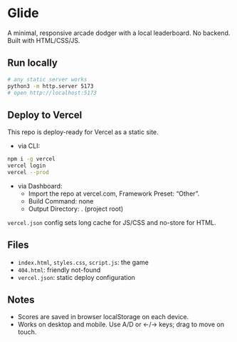 # Glide

A minimal, responsive arcade dodger with a local leaderboard. No backend. Built with HTML/CSS/JS.

## Run locally

```bash
# any static server works
python3 -m http.server 5173
# open http://localhost:5173
```

## Deploy to Vercel

This repo is deploy-ready for Vercel as a static site.

- via CLI:

```bash
npm i -g vercel
vercel login
vercel --prod
```

- via Dashboard:
  - Import the repo at vercel.com, Framework Preset: “Other”.
  - Build Command: none
  - Output Directory: . (project root)

`vercel.json` config sets long cache for JS/CSS and no-store for HTML.

## Files
- `index.html`, `styles.css`, `script.js`: the game
- `404.html`: friendly not-found
- `vercel.json`: static deploy configuration

## Notes
- Scores are saved in browser localStorage on each device.
- Works on desktop and mobile. Use A/D or ←/→ keys; drag to move on touch. 